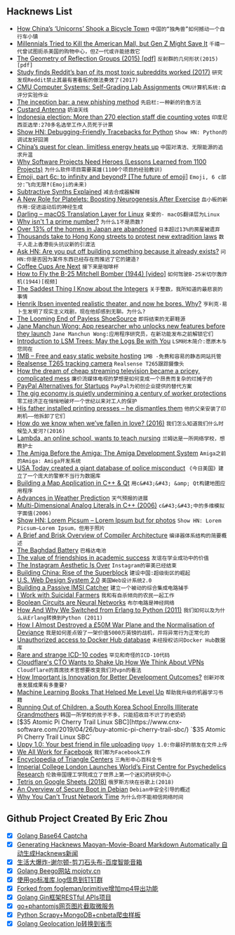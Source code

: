 ## Hacknews List


- [How China’s ‘Unicorns’ Shook a Bicycle Town](https://www.nytimes.com/2019/04/27/business/china-bike-sharing-unicorns.html)  `中国的“独角兽”如何撼动一个自行车小镇`
- [Millennials Tried to Kill the American Mall, but Gen Z Might Save It](https://www.bloomberg.com/news/articles/2019-04-25/are-u-s-malls-dead-not-if-gen-z-keeps-shopping-the-way-they-do)  `千禧一代曾试图扼杀美国的购物中心，但Z一代或许能拯救它`
- [The Geometry of Reflection Groups (2015) [pdf]](http://people.mpim-bonn.mpg.de/geordie/mpg.pdf)  `反射群的几何形状(2015)[pdf]`
- [Study finds Reddit’s ban of its most toxic subreddits worked (2017)](https://techcrunch.com/2017/09/11/study-finds-reddits-controversial-ban-of-its-most-toxic-subreddits-actually-worked/)  `研究发现Reddit禁止其最有害看板的做法奏效了(2017)`
- [CMU Computer Systems: Self-Grading Lab Assignments](http://csapp.cs.cmu.edu/3e/labs.html)  `CMU计算机系统:自评分实验作业`
- [The inception bar: a new phishing method](https://jameshfisher.com/2019/04/27/the-inception-bar-a-new-phishing-method/)  `先启栏:一种新的钓鱼方法`
- [Custard Antenna](https://michaelcullen.name/2019/04/custard-antenna/)  `奶油天线`
- [Indonesia election: More than 270 election staff die counting votes](https://www.bbc.com/news/world-asia-48083051)  `印度尼西亚选举:270多名选举工作人员死于计票`
- [Show HN: Debugging-Friendly Tracebacks for Python](https://github.com/cknd/stackprinter/)  `Show HN: Python的调试友好回溯`
- [China’s quest for clean, limitless energy heats up](https://phys.org/news/2019-04-china-quest-limitless-energy.html)  `中国对清洁、无限能源的追求升温`
- [Why Software Projects Need Heroes (Lessons Learned from 1100 Projects)](https://arxiv.org/abs/1904.09954)  `为什么软件项目需要英雄(1100个项目的经验教训)`
- [Emoji, part 6c: to infinity and beyond‽ [The future of emoji]](https://shadycharacters.co.uk/2019/04/emoji-part-6c-to-infinity/)  `Emoji, 6 c部分:飞向无限‽(Emoji的未来)`
- [Subtractive Synths Explained](https://www.residentadvisor.net/features/1351)  `减去合成器解释`
- [A New Role for Platelets: Boosting Neurogenesis After Exercise](https://www.the-scientist.com/news-opinion/a-new-role-for-platelets--boosting-neurogenesis-after-exercise--65630)  `血小板的新作用:促进运动后的神经生成`
- [Darling – macOS Translation Layer for Linux](https://www.darlinghq.org)  `亲爱的- macOS翻译层为Linux`
- [Why isn&#39;t 1 a prime number?](https://blogs.scientificamerican.com/roots-of-unity/why-isnt-1-a-prime-number/)  `为什么1不是质数?`
- [Over 13% of the homes in Japan are abandoned](http://flip.it/XKsblo)  `日本超过13%的房屋被遗弃`
- [Thousands take to Hong Kong streets to protest new extradition laws](https://www.reuters.com/article/us-hongkong-politics-extradition-idUSKCN1S405E)  `数千人走上香港街头抗议新的引渡法`
- [Ask HN: Are you put off building something because it already exists?](item?id=19774997)  `问HN:你是否因为某件东西已经存在而推迟了它的建造?`
- [Coffee Cups Are Next](https://www.bloomberg.com/news/articles/2019-04-28/starbucks-sbux-dunkin-dnkn-brace-for-coffee-cup-bans-fees)  `接下来是咖啡杯`
- [How to Fly the B-25 Mitchell Bomber (1944) [video]](https://www.youtube.com/watch?v=-YQmkjpP6q8)  `如何驾驶B-25米切尔轰炸机(1944)[视频]`
- [The Saddest Thing I Know about the Integers](https://blogs.scientificamerican.com/roots-of-unity/the-saddest-thing-i-know-about-the-integers/)  `关于整数，我所知道的最悲哀的事情`
- [Henrik Ibsen invented realistic theater, and now he bores. Why?](https://www.commentarymagazine.com/articles/henrik-ibsen-part-2/)  `亨利克·易卜生发明了现实主义戏剧，现在他却感到无聊。为什么?`
- [The Looming End of Payless ShoeSource](https://theoutline.com/post/7342/payless-shoesource-shutting-down-appreciation)  `即将结束的无薪鞋源`
- [Jane Manchun Wong: App researcher who unlocks new features before they launch](https://www.bbc.co.uk/news/technology-47630849)  `Jane Manchun Wong:应用程序研究员，在新功能发布之前解锁它们`
- [Introduction to LSM Trees: May the Logs Be with You](https://priyankvex.wordpress.com/2019/04/28/introduction-to-lsm-trees-may-the-logs-be-with-you/)  `LSM树木简介:愿原木与您同在`
- [1MB – Free and easy static website hosting](https://1mb.site)  `1MB -免费和容易的静态网站托管`
- [Realsense T265 tracking camera](https://markku.ai/post/realsense-t265/)  `Realsense T265跟踪摄像头`
- [How the dream of cheap streaming television became a pricey, complicated mess](https://www.washingtonpost.com/business/2019/04/13/how-dream-cheap-streaming-television-became-pricey-complicated-mess/)  `廉价流媒体电视的梦想是如何变成一个昂贵而复杂的烂摊子的`
- [PayPal Alternatives for Startups](https://startupstash.com/paypal-alternatives/)  `PayPal为初创企业提供的替代方案`
- [The gig economy is quietly undermining a century of worker protections](https://qz.com/1556194/the-gig-economy-is-quietly-undermining-a-century-of-worker-protections/)  `零工经济正在悄悄地破坏一个世纪以来对工人的保护`
- [His father installed printing presses – he dismantles them](https://www.cjr.org/united_states_project/printing-press-joel-birket-tennessean-nytimes.php)  `他的父亲安装了印刷机——他拆卸了它们`
- [How do we know when we’ve fallen in love? (2016)](https://qz.com/793908/how-do-we-know-when-weve-fallen-in-love-my-informal-survey-reveals-three-big-patterns/)  `我们怎么知道我们什么时候坠入爱河?(2016)`
- [Lambda, an online school, wants to teach nursing](https://www.economist.com/business/2019/04/27/lambda-an-online-school-wants-to-teach-nursing)  `兰姆达是一所网络学校，想教护士`
- [The Amiga Before the Amiga: The Amiga Development System](https://amigalove.com/viewtopic.php?f=6&amp;t=1031)  `Amiga之前的Amiga: Amiga开发系统`
- [USA Today created a giant database of police misconduct](https://www.usatoday.com/in-depth/news/investigations/2019/04/24/biggest-collection-police-accountability-records-ever-assembled/2299127002/)  `《今日美国》建立了一个庞大的警察不当行为数据库`
- [Building a Map Application in C&#43;&#43; &amp; Qt](https://www.maptiler.com/blog/2019/04/using-maptiler-maps-inside-qt.html)  `用c&#43;&#43; &amp; Qt构建地图应用程序`
- [Advances in Weather Prediction](http://science.sciencemag.org/content/363/6425/342)  `天气预报的进展`
- [Multi-Dimensional Analog Literals in C&#43;&#43; (2006)](http://www.eelis.net/C&#43;&#43;/analogliterals.xhtml)  `c&#43;&#43;中的多维模拟字面值(2006)`
- [Show HN: Lorem Picsum – Lorem Ipsum but for photos](https://picsum.photos/)  `Show HN: Lorem Picsum—Lorem Ipsum，但用于照片`
- [A Brief and Brisk Overview of Compiler Architecture](https://blog.felixangell.com/compilers-brief-and-brisk)  `编译器体系结构的简要概述`
- [The Baghdad Battery](https://en.wikipedia.org/wiki/Baghdad_Battery)  `巴格达电池`
- [The value of friendships in academic success](https://www.ethz.ch/en/news-and-events/eth-news/news/2019/01/the-value-of-friendships-in-academic-success.html)  `友谊在学业成功中的价值`
- [The Instagram Aesthetic Is Over](https://www.theatlantic.com/technology/archive/2019/04/influencers-are-abandoning-instagram-look/587803/)  `Instagram的审美已经结束`
- [Building China: Rise of the Superblock](https://radiichina.com/building-china-rise-of-the-superblock/)  `建设中国:超级街区的崛起`
- [U.S. Web Design System 2.0](https://v2.designsystem.digital.gov/whats-new/updates/2019/04/08/introducing-uswds-2-0/)  `美国Web设计系统2.0`
- [Building a Passive IMSI Catcher](https://harrisonsand.com/imsi-catcher/)  `建立一个被动的综合集成电路捕手`
- [I Work with Suicidal Farmers](https://newrepublic.com/article/153604/work-suicidal-farmers-its-becoming-much-bear)  `我和有自杀倾向的农民一起工作`
- [Boolean Circuits are Neural Networks](https://constantinides.net/2019/04/26/boolean-circuits-are-neural-networks/)  `布尔电路是神经网络`
- [How And Why We Switched from Erlang to Python (2011)](https://engineering.mixpanel.com/2011/08/05/how-and-why-we-switched-from-erlang-to-python/)  `我们如何以及为什么从Erlang转换到Python (2011)`
- [How I Almost Destroyed a £50M War Plane and the Normalisation of Deviance](https://fastjetperformance.com/podcasts/how-i-almost-destroyed-a-50-million-war-plane-when-display-flying-goes-wrong-and-the-normalisation-of-deviance/)  `我是如何差点毁了一架价值5000万英镑的战机，并将异常行为正常化的`
- [Unauthorized access to Docker Hub database](https://success.docker.com/article/docker-hub-user-notification)  `未经授权访问Docker Hub数据库`
- [Rare and strange ICD-10 codes](https://www.johndcook.com/blog/2019/04/27/rare-and-strange-icd-10-codes/)  `罕见和奇怪的ICD-10代码`
- [Cloudflare&#39;s CTO Wants to Shake Up How We Think About VPNs](https://www.pcmag.com/news/367881/cloudflares-cto-wants-to-shake-up-how-we-think-about-vpns)  `Cloudflare的首席技术官想要改变我们对vpn的看法`
- [How Important is Innovation for Better Development Outcomes?](https://www.cgdev.org/blog/its-technology-stupid-how-important-innovation-better-development-outcomes)  `创新对改善发展成果有多重要?`
- [Machine Learning Books That Helped Me Level Up](http://www.datastuff.tech/data-science/3-machine-learning-books-that-helped-me-level-up-as-a-data-scientist/)  `帮助我升级的机器学习书籍`
- [Running Out of Children, a South Korea School Enrolls Illiterate Grandmothers](https://www.nytimes.com/2019/04/27/world/asia/south-korea-school-grandmothers.html)  `韩国一所学校的孩子不多，只能招收目不识丁的老奶奶`
- [$35 Atomic Pi Cherry Trail Linux SBC](https://www.cnx-software.com/2019/04/26/buy-atomic-pi-cherry-trail-sbc/)  `$35 Atomic Pi Cherry Trail Linux SBC`
- [Uppy 1.0: Your best friend in file uploading](https://uppy.io/blog/2019/04/1.0/)  `Uppy 1.0:你最好的朋友在文件上传`
- [We All Work for Facebook](https://longreads.com/2019/04/26/we-all-work-for-facebook/)  `我们都为Facebook工作`
- [Encyclopedia of Triangle Centers](http://faculty.evansville.edu/ck6/encyclopedia/ETC.html)  `三角形中心百科全书`
- [Imperial College London Launches World’s First Centre for Psychedelics Research](https://www.imperial.ac.uk/news/190994/imperial-launches-worlds-first-centre-psychedelics/)  `伦敦帝国理工学院成立了世界上第一个迷幻药研究中心`
- [Tetris on Google Sheets (2018)](https://plumsempy.com/2018/09/17/tetris-on-google-sheets/)  `俄罗斯方块在谷歌上(2018)`
- [An Overview of Secure Boot in Debian](https://debamax.com/blog/2019/04/19/an-overview-of-secure-boot-in-debian)  `Debian中安全引导的概述`
- [Why You Can&#39;t Trust Network Time](https://diode.io/burning-platform-pki/2019/04/26/why-we-cant-trust-network-time.html)  `为什么你不能相信网络时间`

## Github Project Created By Eric Zhou

- [x] [Golang Base64 Captcha](https://github.com/mojocn/base64Captcha)
- [x] [Generating Hacknews Maoyan-Movie-Board Markdown Automatically 自动生成Hacknews新闻](https://github.com/dejavuzhou/md-genie)
- [x] [生活大爆炸-谢尔顿-剪刀石头布-百度智能音箱](https://github.com/mojocn/dueros-bang-game)
- [x] [Golang Beego网站 mojotv.cn](https://github.com/mojocn/www.mojotv.cn)
- [x] [使用go标准库,log信息到钉钉群](https://github.com/mojocn/dooger)
- [x] [Forked from fogleman/primitive增加mp4导出功能](https://github.com/mojocn/primitive)
- [x] [Golang Gin框架RESTful APIs项目](https://github.com/JJJJJJJerk/ezier-golang-web-api-framework)
- [x] [go+phantomjs网页图片截取微服务](https://github.com/mojocn/screen_shot)
- [x] [Python Scrapy+MongoDB+cnbeta爬虫样板](https://github.com/mojocn/scrapy_mongodb_boilerplate_cnbeta)
- [x] [Golang Geolocation Ip转换到省市](https://github.com/mojocn/ip2location)